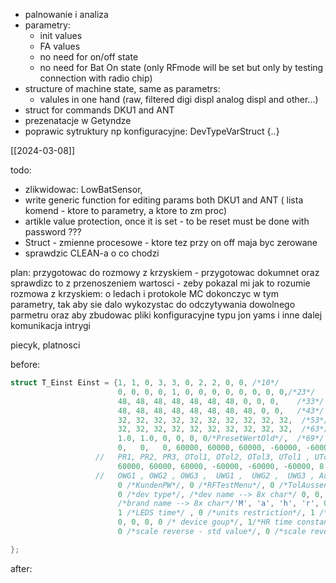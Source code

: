 - palnowanie i analiza
- parametry:
	- init values
	- FA values
	- no need for on/off state
	- no need for Bat On state (only RFmode will be set but only by testing connection with radio chip)
- structure of machine state, same as parametrs:
	- valules in one hand (raw, filtered digi displ analog displ and other...)
- struct for commands DKU1 and ANT
- prezenatacje w Getyndze
- poprawic sytruktury np konfiguracyjne: DevTypeVarStruct {..}

[[2024-03-08]]

todo:
- zlikwidowac: LowBatSensor,
- write generic function for editing params both DKU1 and ANT ( lista komend - ktore to parametry, a ktore to zm proc)
- artikle value protection, once it is set - to be reset must be done with password ???
- Struct - zmienne procesowe - ktore tez przy on off maja byc zerowane
- sprawdzic CLEAN-a o co chodzi

plan:
przygotowac do rozmowy z krzyskiem - przygotowac dokumnet oraz sprawdizc to z przenoszeniem wartosci - zeby pokazal mi jak to rozumie
rozmowa z krzyskiem: o ledach i protokole
MC dokonczyc w tym parametry, tak aby sie dalo wykozystac do odczytywania dowolnego parmetru oraz aby zbudowac pliki konfiguracyjne typu jon yams i inne
dalej komunikacja
intrygi


piecyk, platnosci 


before:
```c
struct T_Einst Einst = {1, 1, 0, 3, 3, 0, 2, 2, 0, 0, /*10*/                         // Variante ... TolModus
                        0, 0, 0, 0, 1, 0, 0, 0, 0, 0, 0, 0, 0,/*23*/                 // Warngrenze ... Digimatic
                        48, 48, 48, 48, 48, 48, 48, 0, 0, 0,    /*33*/               // Teile-Nr.
                        48, 48, 48, 48, 48, 48, 48, 48, 0, 0,   /*43*/               // Serien-Nr.
                        32, 32, 32, 32, 32, 32, 32, 32, 32, 32,  /*53*/               // KalDatum
                        32, 32, 32, 32, 32, 32, 32, 32, 32, 32,  /*63*/               // NextKalDatum
                        1.0, 1.0, 0, 0, 0, 0/*PresetWertOld*/,  /*69*/               // AnzFaktor ... aktueller Presetwert
                        0,   0,   0, 60000, 60000, 60000, -60000, -60000, -60000,
                   //   PR1, PR2, PR3, OTol1, OTol2, OTol3, UTol1 , UTol2 , UTol3
                        60000, 60000, 60000, -60000, -60000, -60000, 8,
                   //   OWG1 , OWG2 , OWG3 ,  UWG1 ,  UWG2 ,  UWG3 , AutoOffTime
                        0 /*KundenPW*/, 0 /*RFTestMenu*/, 0 /*TolAussen*/, 0/*TolAussen*/, 0/*TolAussen*/, 0 /*FctLock*/, 0/*FctLock*/, 0/*FctLock*/, 0/*FctLock*/, 0 /*Clean*/, 0 /*PrIx*/, 0 /*batMeasAct*/,                              // Kunden-Passwort ... Index für Preset-Array
                        0 /*dev type*/, /*dev name --> 8x char*/ 0, 0, 45, 45, 45, 45, 0, 0,
                        /*brand name --> 8x char*/'M', 'a', 'h', 'r', 0, 0, 0, 0,
                        1 /*LEDS time*/ , 0 /*units restriction*/, 1 /*max resotution*/, 0 /*radio predef*/, 0 /* wasser dicht*/,
                        0, 0, 0, 0 /* device goup*/, 1/*HR time constant*/, 32 /*HR Mean Value length*/, 3 /* HR filter window*/,
                        0 /*scale reverse - std value*/, 0 /*scale reverse*/, 0 /*serviceModeisActive*/

};
```

after:
